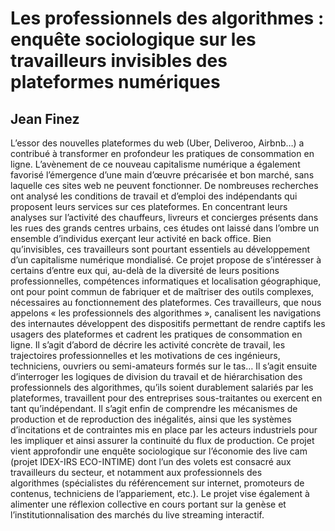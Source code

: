 # Les professionnels des algorithmes : enquête sociologique sur les travailleurs invisibles des plateformes numériques

## Jean Finez

L’essor des nouvelles plateformes du web (Uber, Deliveroo, Airbnb…) a contribué à transformer en profondeur les pratiques de consommation en ligne. L’avènement de ce nouveau capitalisme numérique a également favorisé l’émergence d’une main d’œuvre précarisée et bon marché, sans laquelle ces sites web ne peuvent fonctionner. De nombreuses recherches ont analysé les conditions de travail et d’emploi des indépendants qui proposent leurs services sur ces plateformes. En concentrant leurs analyses sur l’activité des chauffeurs, livreurs et concierges présents dans les rues des grands centres urbains, ces études ont laissé dans l’ombre un ensemble d’individus exerçant leur activité en back office. Bien qu’invisibles, ces travailleurs sont pourtant essentiels au développement d’un capitalisme numérique mondialisé. Ce projet propose de s’intéresser à certains d’entre eux qui, au-delà de la diversité de leurs positions professionnelles, compétences informatiques et localisation géographique, ont pour point commun de fabriquer et de maîtriser des outils complexes, nécessaires au fonctionnement des plateformes. Ces travailleurs, que nous appelons « les professionnels des algorithmes », canalisent les navigations des internautes développent des dispositifs permettant de rendre captifs les usagers des plateformes et cadrent les pratiques de consommation en ligne. Il s’agit d’abord de décrire les activité concrète de travail, les trajectoires professionnelles et les motivations de ces ingénieurs, techniciens, ouvriers ou semi-amateurs formés sur le tas… Il s’agit ensuite d’interroger les logiques de division du travail et de hiérarchisation des professionnels des algorithmes, qu’ils soient durablement salariés par les plateformes, travaillent pour des entreprises sous-traitantes ou exercent en tant qu’indépendant. Il s’agit enfin de comprendre les mécanismes de production et de reproduction des inégalités, ainsi que les systèmes d’incitations et de contraintes mis en place par les acteurs industriels pour les impliquer et ainsi assurer la continuité du flux de production. Ce projet vient approfondir une enquête sociologique sur l’économie des live cam (projet IDEX-IRS ECO-INTIME) dont l’un des volets est consacré aux travailleurs du secteur, et notamment aux professionnels des algorithmes (spécialistes du référencement sur internet, promoteurs de contenus, techniciens de l’appariement, etc.). Le projet vise également à alimenter une réflexion collective en cours portant sur la genèse et l’institutionnalisation des marchés du live streaming interactif.
